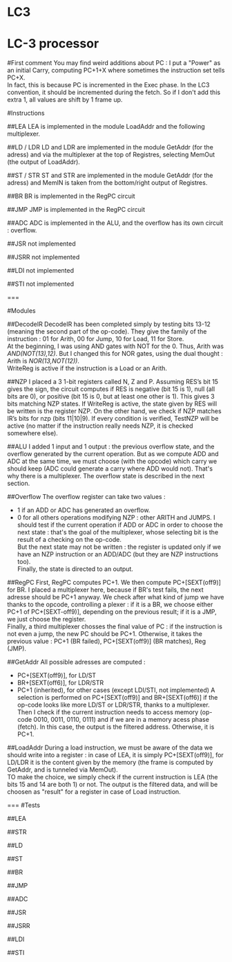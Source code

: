 LC3
===

LC-3 processor
===

#First comment
You may find weird additions about PC : I put a "Power" as an initial Carry, computing PC+1+X where sometimes the instruction set tells PC+X.  
In fact, this is because PC is incremented in the Exec phase. In the LC3 convention, it should be incremented during the fetch. So if I don't add this extra 1, all values are shift by 1 frame up.  

#Instructions

##LEA
LEA is implemented in the module LoadAddr and the following multiplexer.

##LD / LDR
LD and LDR are implemented in the module GetAddr (for the adress) and via the multiplexer at the top of Registres, selecting MemOut (the output of LoadAddr).

##ST / STR
ST and STR are implemented in the module GetAddr (for the adress) and MemIN is taken from the bottom/right output of Registres.

##BR
BR is implemented in the RegPC circuit

##JMP
JMP is implemented in the RegPC circuit

##ADC
ADC is implemented in the ALU, and the overflow has its own circuit : overflow.

##JSR
not implemented

##JSRR
not implemented

##LDI
not implemented

##STI
not implemented

===

#Modules

##DecodeIR
DecodeIR has been completed simply by testing bits 13-12 (meaning the second part of the op-code). They give the family of the instruction : 01 for Arith, 00 for Jump, 10 for Load, 11 for Store.    
At the beginning, I was using AND gates with NOT for the 0. Thus, Arith was   
*AND(NOT(13),12)*. But I changed this for NOR gates, using the dual thought : Arith is *NOR(13,NOT(12))*.    
WriteReg is active if the instruction is a Load or an Arith.

##NZP
I placed a 3 1-bit registers called N, Z and P.
Assuming RES’s bit 15 gives the sign, the circuit computes if RES is negative (bit 15 is 1), null (all bits are 0), or positive (bit 15 is 0, but at least one other is 1). This gives 3 bits matching NZP states. If WriteReg is active, the state given by RES will be written is the register NZP. 
On the other hand, we check if NZP matches IR’s bits for nzp (bits 11|10|9). If every condition is verified, TestNZP will be active (no matter if the instruction really needs NZP, it is checked somewhere else).

##ALU
I added 1 input and 1 output : the previous overflow state, and the overflow generated by the current operation. But as  we compute ADD and ADC at the same time, we must choose (with the opcode) which carry we should keep (ADC could generate a carry where ADD would not). That's why there is a multiplexer. The overflow state is described in the next section.

##Overflow
The overflow register can take two values : 
* 1 if an ADD or ADC has generated an overflow.
* 0 for all others operations modifying NZP : other ARITH and JUMPS.
I should test if the current operation if ADD or ADC in order to choose the next state : that's the goal of the multiplexer, whose selecting bit is the result of a checking on the op-code.  
But the next state may not be written : the register is updated only if we have an NZP instruction or an ADD/ADC (but they are NZP instructions too).  
Finally, the state is directed to an output.

##RegPC 
First, RegPC computes PC+1. We then compute PC+[SEXT(off9)] for BR. I placed a multiplexer here, because if BR's test fails, the next adresse should be PC+1 anyway. 
We check after what kind of jump we have thanks to the opcode, controlling a plexer : if it is a BR, we choose either PC+1 of PC+[SEXT-off9)], depending on the previous result; if it is a JMP, we just choose the register.  
Finally, a third multiplexer chosses the final value of PC : if the instruction is not even a jump, the new PC should be PC+1. Otherwise, it takes the previous value : PC+1 (BR failed), PC+[SEXT(off9)] (BR matches), Reg (JMP).

##GetAddr
All possible adresses are computed :   
* PC+[SEXT(off9)], for LD/ST
* BR+[SEXT(off6)], for LDR/STR
* PC+1 (inherited), for other cases (except LDI/STI, not implemented)
A selection is performed on PC+[SEXT(off9)] and BR+[SEXT(off6)] if the op-code looks like more LD/ST or LDR/STR, thanks to a multiplexer. Then I check if the current instruction needs to access memory (op-code 0010, 0011, 0110, 0111) and if we are in a memory acess phase (fetch). In this case, the output is the filtered address. Otherwise, it is PC+1.

##LoadAddr
During a load instruction, we must be aware of the data we should write into a register : in case of LEA, it is simply PC+[SEXT(off9)], for LD/LDR it is the content given by the memory (the frame is computed by GetAddr, and is tunneled via MemOut).  
TO make the choice, we simply check if the current instruction is LEA (the bits 15 and 14 are both 1) or not. The output is the filtered data, and will be choosen as "result" for a register in case of Load instruction.

===
#Tests

##LEA

##STR

##LD

##ST

##BR

##JMP

##ADC

##JSR

##JSRR

##LDI

##STI

